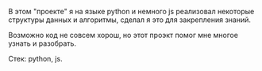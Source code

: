 В этом "проекте" я на языке python и немного js реализовал некоторые структуры данных и алгоритмы, сделал я это для закрепления знаний.

Возможно код не совсем хорош, но этот проэкт помог мне многое узнать и разобрать.

Стек: python, js.
